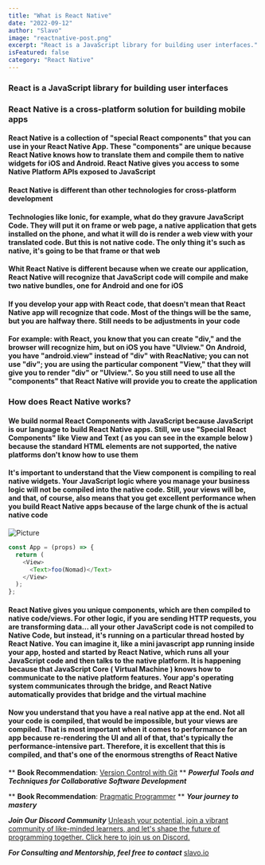 ```yaml
---
title: "What is React Native"
date: "2022-09-12"
author: "Slavo"
image: "reactnative-post.png"
excerpt: "React is a JavaScript library for building user interfaces."
isFeatured: false
category: "React Native"
---
```


### React is a JavaScript library for building user interfaces

### React Native is a cross-platform solution for building mobile apps

#### React Native is a collection of "special React components" that you can use in your React Native App. These "components" are unique because React Native knows how to translate them and compile them to native widgets for iOS and Android. React Native gives you access to some Native Platform APIs exposed to JavaScript

#### React Native is different than other technologies for cross-platform development

#### Technologies like Ionic, for example, what do they gravure JavaScript Code. They will put it on frame or web page, a native application that gets installed on the phone, and what it will do is render a web view with your translated code. But this is not native code. The only thing it's such as native, it's going to be that frame or that web

#### Whit React Native is different because when we create our application, React Native will recognize that JavaScript code will compile and make two native bundles, one for Android and one for iOS

#### If you develop your app with React code, that doesn't mean that React Native app will recognize that code. Most of the things will be the same, but you are halfway there. Still needs to be adjustments in your code

#### For example: with React, you know that you can create "div," and the browser will recognize him, but on iOS you have "UIview." On Android, you have "android.view" instead of "div" with ReacNative; you can not use "div"; you are using the particular component "View," that they will give you to render "div" or "UIview.". So you still need to use all the "components" that React Native will provide you to create the application

### How does React Native works?

#### We build normal React Components with JavaScript because JavaScript is our language to build React Native apps. Still, we use "Special React Components" like View and Text ( as you can see in the example below ) because the standard HTML elements are not supported, the native platforms don't know how to use them

#### It's important to understand that the View component is compiling to real native widgets. Your JavaScript logic where you manage your business logic will not be compiled into the native code. Still, your views will be, and that, of course, also means that you get excellent performance when you build React Native apps because of the large chunk of the is actual native code

![Picture](/images/post-img/reactnative-body-post.png)

```js
const App = (props) => {
  return (
    <View>
      <Text>foo(Nomad)</Text>
    </View>
  );
};
```

#### React Native gives you unique components, which are then compiled to native code/views. For other logic, if you are sending HTTP requests, you are transforming data... all your other JavaScript code is not compiled to Native Code, but instead, it's running on a particular thread hosted by React Native. You can imagine it, like a mini javascript app running inside your app, hosted and started by React Native, which runs all your JavaScript code and then talks to the native platform. It is happening because that JavaScript Core ( Virtual Machine ) knows how to communicate to the native platform features. Your app's operating system communicates through the bridge, and React Native automatically provides that bridge and the virtual machine

#### Now you understand that you have a real native app at the end. Not all your code is compiled, that would be impossible, but your views are compiled. That is most important when it comes to performance for an app because re-rendering the UI and all of that, that's typically the performance-intensive part. Therefore, it is excellent that this is compiled, and that's one of the enormous strengths of React Native

\*\* **Book Recommendation**: [Version Control with Git](https://amzn.to/46xioqF)
\*\* **_Powerful Tools and Techniques for Collaborative Software Development_**

\*\* **Book Recommendation**: [Pragmatic Programmer](https://amzn.to/43h37XQ)
\*\* **_Your journey to mastery_**

**_Join Our Discord Community_** [Unleash your potential, join a vibrant community of like-minded learners, and let's shape the future of programming together. Click here to join us on Discord.](https://discord.gg/A75tvDvZ)

**_For Consulting and Mentorship, feel free to contact_** [slavo.io](/contact)

